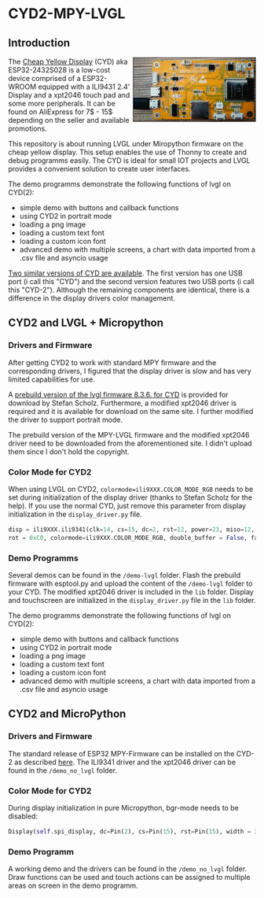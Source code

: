 # CYD2-MPY-LVGL

## Introduction
<img align="right"  src="img/CYD2_Back.jpg" width="250" height="auto" />

The [Cheap Yellow Display](https://github.com/witnessmenow/ESP32-Cheap-Yellow-Display/tree/main) (CYD) aka ESP32-2432S028 is a low-cost device comprised of a ESP32-WROOM equipped with a
ILI9431 2.4' Display and a xpt2046 touch pad and some more peripherals. It can be found on AliExpress for 7$ - 15$ depending on the seller and available promotions.

This repository is about running LVGL under Miropython firmware on the cheap yellow display. This setup enables the use of Thonny to create and debug programms easily.
The CYD is ideal for small IOT projects and LVGL provides a convenient solution to create user interfaces.

The demo programms demonstrate the following functions of lvgl on CYD(2):

- simple demo with buttons and callback functions
- using CYD2 in portrait mode
- loading a png image
- loading a custom text font
- loading a custom icon font
- advanced demo with multiple screens, a chart with data imported from a .csv file and asyncio usage

[Two similar versions of CYD are available](https://github.com/witnessmenow/ESP32-Cheap-Yellow-Display/blob/main/cyd.md). 
The first version has one USB port (i call this "CYD") and the second version features two USB ports (i call this "CYD-2"). 
Although the remaining components are identical, there is a difference in the display drivers color management.


## CYD2 and LVGL + Micropython

### Drivers and Firmware
After getting CYD2 to work with standard MPY firmware and the corresponding drivers,
I figured that the display driver is slow and has very limited capabilities for use.

A [prebuild version of the lvgl firmware 8.3.6. for CYD](https://stefan.box2code.de/2023/11/18/esp32-grafik-mit-lvgl-und-micropython/) is provided for download by Stefan Scholz.
Furthermore, a modified xpt2046 driver is required and it is available for download on the same site.
I further modified the driver to support portrait mode.

The prebuild version of the MPY-LVGL firmware and the modified xpt2046 driver need to be downloaded
from the aforementioned site. I didn't upload them since I don't hold the copyright.


### Color Mode for CYD2

When using LVGL on CYD2, `colormode=ili9XXX.COLOR_MODE_RGB` needs to be set during initialization of the display driver (thanks to Stefan Scholz for the help).
If you use the normal CYD, just remove this parameter from display initialization in the `display_driver.py` file.

```python
disp = ili9XXX.ili9341(clk=14, cs=15, dc=2, rst=12, power=23, miso=12, mosi=13, width = 320, height = 240,
rot = 0xC0, colormode=ili9XXX.COLOR_MODE_RGB, double_buffer = False, factor = 16)
```


### Demo Programms

Several demos can be found in the `/demo-lvgl` folder. Flash the prebuild firmware with esptool.py and upload the content of the `/demo-lvgl` folder to your CYD.
The modified xpt2046 driver is included in the `lib` folder. Display and touchscreen are initialized in the `display_driver.py` file in the `lib` folder.

The demo programms demonstrate the following functions of lvgl on CYD(2):

- simple demo with buttons and callback functions
- using CYD2 in portrait mode
- loading a png image
- loading a custom text font
- loading a custom icon font
- advanced demo with multiple screens, a chart with data imported from a .csv file and asyncio usage







## CYD2 and MicroPython

### Drivers and Firmware

The standard release of ESP32 MPY-Firmware can be installed on the CYD-2 as described [here](https://github.com/witnessmenow/ESP32-Cheap-Yellow-Display/blob/main/Examples/Micropython/Micropython.md).
The ILI9341 driver and the xpt2046 driver can be found in the `/demo_no_lvgl` folder. 

### Color Mode for CYD2

During display initialization in pure Micropython, bgr-mode needs to be disabled:
```python
Display(self.spi_display, dc=Pin(2), cs=Pin(15), rst=Pin(15), width = 320, height = 240, bgr = False)
```

### Demo Programm

A working demo and the drivers can be found in the `/demo_no_lvgl` folder. 
Draw functions can be used and touch actions can be assigned to multiple areas on screen in the demo programm.
